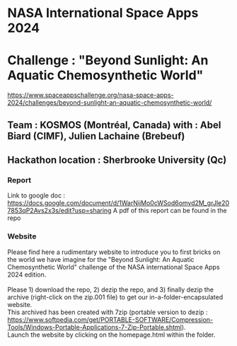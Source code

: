 # NASA International Space Apps 2024
# Challenge : "Beyond Sunlight: An Aquatic Chemosynthetic World"
https://www.spaceappschallenge.org/nasa-space-apps-2024/challenges/beyond-sunlight-an-aquatic-chemosynthetic-world/
## Team : KOSMOS (Montréal, Canada) with : Abel Biard (CIMF), Julien Lachaine (Brebeuf)
## Hackathon location : Sherbrooke University (Qc)

### Report
Link to google doc : https://docs.google.com/document/d/1WarNijMo0cWSod6omyd2M_grJle207853qP2Avs2x3s/edit?usp=sharing
A pdf of this report can be found in the repo

### Website
Please find here a rudimentary website to introduce you to first bricks on the world we have imagine for the "Beyond Sunlight: An Aquatic Chemosynthetic World" challenge of the NASA international Space Apps 2024 edition.<br><br>
Please 1) download the repo, 2) dezip the repo, and 3) finally dezip the archive (right-click on the zip.001 file) to get our in-a-folder-encapsulated website.<br> 
This archived has been created with 7zip (portable version to dezip : https://www.softpedia.com/get/PORTABLE-SOFTWARE/Compression-Tools/Windows-Portable-Applications-7-Zip-Portable.shtml).<br>
Launch the website by clicking on the homepage.html within the folder.
